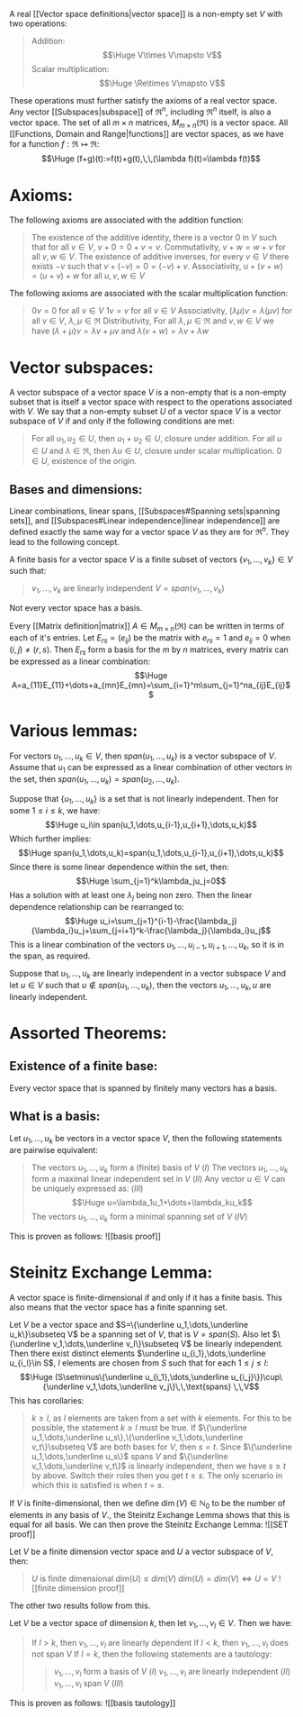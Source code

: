 
A real [[Vector space definitions|vector space]] is a non-empty set $V$ with two operations:
> Addition:$$\Huge V\times V\mapsto V$$
> Scalar multiplication:$$\Huge \Re\times V\mapsto V$$

These operations must further satisfy the axioms of a real vector space. Any vector [[Subspaces|subspace]] of $\Re^n$, including $\Re^n$ itself, is also a vector space. The set of all $m\times n$ matrices, $M_{m\times n}(\Re)$ is a vector space. All [[Functions, Domain and Range|functions]] are vector spaces, as we have for a function $f:\Re\mapsto\Re$:$$\Huge (f+g)(t):=f(t)+g(t),\,\,(\lambda f)(t)=\lambda f(t)$$

# Axioms:

The following axioms are associated with the addition function:
>The existence of the additive identity, there is a vector $0$ in $V$ such that for all $v\in V$, $v+0=0+v=v$.
>Commutativity, $v+w=w+v$ for all $v,w\in V$.
>The existence of additive inverses, for every $v\in V$ there exists $-v$ such that $v+(-v)=0=(-v)+v$.
>Associativity, $u+(v+w)=(u+v)+w$ for all $u,v,w\in V$

The following axioms are associated with the scalar multiplication function:
> $0v=0$ for all $v\in V$
> $1v=v$ for all $v\in V$
> Associativity, $(\lambda\mu)v=\lambda(\mu v)$ for all $v\in V$, $\lambda,\mu\in\Re$
> Distributivity, For all $\lambda,\mu\in\Re$ and $v,w\in V$ we have $(\lambda+\mu)v=\lambda v+\mu v$ and $\lambda(v+w)=\lambda v+\lambda w$
> 

# Vector subspaces:

A vector subspace of a vector space $V$ is a non-empty that is a non-empty subset that is itself a vector space with respect to the operations associated with $V$. We say that a non-empty subset $U$ of a vector space $V$ is a vector subspace of $V$ if and only if the following conditions are met:
> For all $u_1,u_2\in U$, then $u_1+u_2\in U$, closure under addition.
> For all $u\in U$ and $\lambda\in\Re$, then $\lambda u\in U$, closure under scalar multiplication.
> $0\in U$, existence of the origin. 

## Bases and dimensions:

Linear combinations, linear spans, [[Subspaces#Spanning sets|spanning sets]], and [[Subspaces#Linear independence|linear independence]] are defined exactly the same way for a vector space $V$ as they are for $\Re^n$. They lead to the following concept.

A finite basis for a vector space $V$ is a finite subset of vectors $\{v_1,\dots,v_k\}\in V$ such that:
> $v_1,\dots,v_k$ are linearly independent
> $V=span(v_1,\dots,v_k)$

Not every vector space has a basis. 

Every [[Matrix definition|matrix]] $A\in M_{m\times n}(\Re)$ can be written in terms of each of it's entries. Let $E_{rs}=(e_{ij})$ be the matrix with $e_{rs}=1$ and $e_{ij}=0$ when $(i,j)\neq(r,s)$. Then $E_{rs}$ form a basis for the $m$ by $n$ matrices, every matrix can be expressed as a linear combination:$$\Huge A=a_{11}E_{11}+\dots+a_{mn}E_{mn}=\sum_{i=1}^m\sum_{j=1}^na_{ij}E_{ij}$$
# Various lemmas:

For vectors $u_1,\dots,u_k\in V$, then $span(u_1,\dots,u_k)$ is a vector subspace of $V$. Assume that $u_1$ can be expressed as a linear combination of other vectors in the set, then $span(u_1,\dots,u_k)=span(u_2,\dots,u_k)$.

Suppose that $\{u_1,\dots,u_k\}$ is a set that is not linearly independent. Then for some $1\leq i\leq k$, we have:$$\Huge u_i\in span(u_1,\dots,u_{i-1},u_{i+1},\dots,u_k)$$
Which further implies:$$\Huge span(u_1,\dots,u_k)=span(u_1,\dots,u_{i-1},u_{i+1},\dots,u_k)$$
Since there is some linear dependence within the set, then:$$\Huge \sum_{j=1}^k\lambda_ju_j=0$$
Has a solution with at least one $\lambda_j$ being non zero. Then the linear dependence relationship can be rearranged to:$$\Huge u_i=\sum_{j=1}^{i-1}-\frac{\lambda_j}{\lambda_i}u_j+\sum_{j=i+1}^k-\frac{\lambda_j}{\lambda_i}u_j$$
This is a linear combination of the vectors $u_1,\dots,u_{i-1},u_{i+1},\dots,u_k$, so it is in the span, as required.

Suppose that $u_1,\dots,u_k$ are linearly independent in a vector subspace $V$ and let $u\in V$ such that $u\notin span(u_1,\dots,u_k)$, then the vectors $u_1,\dots,u_k,u$ are linearly independent.

# Assorted Theorems:

## Existence of a finite base:

Every vector space that is spanned by finitely many vectors has a basis.

## What is a basis:

Let $u_1,\dots,u_k$ be vectors in a vector space $V$, then the following statements are pairwise equivalent:
> The vectors $u_1,\dots,u_k$ form a (finite) basis of $V$ ($I$)
> The vectors $u_1,\dots,u_k$ form a maximal linear independent set in $V$ ($II$)
> Any vector $u\in V$ can be uniquely expressed as: ($III$)$$\Huge u=\lambda_1u_1+\dots+\lambda_ku_k$$
> The vectors $u_1,\dots,u_k$ form a minimal spanning set of $V$ ($IV$)

This is proven as follows:
![[basis proof]]

# Steinitz Exchange Lemma:

A vector space is finite-dimensional if and only if it has a finite basis. This also means that the vector space has a finite spanning set.

Let $V$ be a vector space and $S=\{\underline u_1,\dots,\underline u_k\}\subseteq V$ be a spanning set of $V$, that is $V=span(S)$. Also let $\{\underline v_1,\dots,\underline v_l\}\subseteq V$ be linearly independent. Then there exist distinct elements $\underline u_{i_1},\dots,\underline u_{i_l}\in S$, $l$ elements are chosen from $S$ such that for each $1\leq j\leq l$:$$\Huge (S\setminus\{\underline u_{i_1},\dots,\underline u_{i_j}\})\cup\{\underline v_1,\dots,\underline v_j\}\,\,\text{spans} \,\,V$$
This has corollaries:
> $k\geq l$, as $l$ elements are taken from a set with $k$ elements. For this to be possible, the statement $k\geq l$ must be true.
> If $\{\underline u_1,\dots,\underline u_s\},\{\underline v_1,\dots,\underline v_t\}\subseteq V$ are both bases for $V$, then $s=t$. Since $\{\underline u_1,\dots,\underline u_s\}$ spans $V$ and $\{\underline v_1,\dots,\underline v_t\}$ is linearly independent, then we have $s\geq t$ by above. Switch their roles then you get $t\geq s$. The only scenario in which this is satisfied is when $t=s$.

If $V$ is finite-dimensional, then we define $\dim(V)\in\mathbb{N}_0$ to be the number of elements in any basis of $V$., the Steinitz Exchange Lemma shows that this is equal for all basis. We can then prove the Steinitz Exchange Lemma:
![[SET proof]]

Let $V$ be a finite dimension vector space and $U$ a vector subspace of $V$, then:
> $U$ is finite dimensional
> $dim(U)\leq dim(V)$
> $dim(U)=dim(V)\iff U=V$
![[finite dimension proof]]

The other two results follow from this.

Let $V$ be a vector space of dimension $k$, then let $v_1,\dots,v_l\in V$. Then we have:
> If $l>k$, then $v_1,\dots,v_l$ are linearly dependent
> If $l<k$, then $v_1,\dots,v_l$ does not span $V$
> If $l=k$, then the following statements are a tautology:
> >$v_1,\dots,v_l$ form a basis of $V$ $(I)$
> >$v_1,\dots,v_l$ are linearly independent ($II$)
> >$v_1,\dots,v_l$ span $V$ ($III$)

This is proven as follows:
![[basis tautology]]